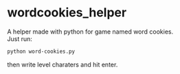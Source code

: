 # wordcookies_helper
A helper made with python for game named word cookies.  
Just run:
``` bash
python word-cookies.py
```  
then write level charaters and hit enter.
